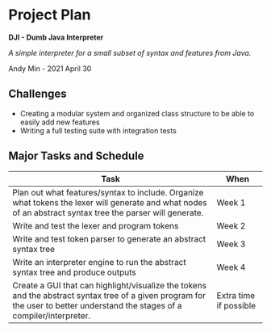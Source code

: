 # Project Plan

**DJI - Dumb Java Interpreter**

*A simple interpreter for a small subset of syntax and features from Java.*

Andy Min - 2021 April 30

## Challenges

- Creating a modular system and organized class structure to be able to easily add new features
- Writing a full testing suite with integration tests

## Major Tasks and Schedule

| Task                                                         | When                   |
| ------------------------------------------------------------ | ---------------------- |
| Plan out what features/syntax to include. Organize what tokens the lexer will generate and what nodes of an abstract syntax tree the parser will generate. | Week 1                 |
| Write and test the lexer and program tokens                  | Week 2                 |
| Write and test token parser to generate an abstract syntax tree | Week 3                 |
| Write an interpreter engine to run the abstract syntax tree and produce outputs | Week 4                 |
| Create a GUI that can highlight/visualize the tokens and the abstract syntax tree of a given program for the user to better understand the stages of a compiler/interpreter. | Extra time if possible |


